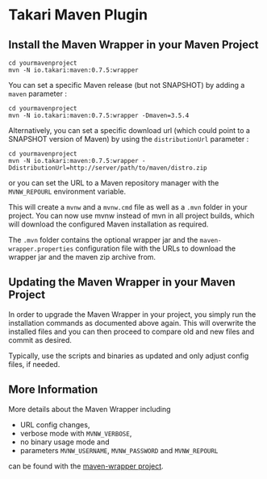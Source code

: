 # Takari Maven Plugin

## Install the Maven Wrapper in your Maven Project

```
cd yourmavenproject
mvn -N io.takari:maven:0.7.5:wrapper
```

You can set a specific Maven release (but not SNAPSHOT) by adding a `maven` parameter :

```
cd yourmavenproject
mvn -N io.takari:maven:0.7.5:wrapper -Dmaven=3.5.4
```

Alternatively, you can set a specific download url (which could point to a SNAPSHOT version of Maven) by using the `distributionUrl` parameter :

```
cd yourmavenproject
mvn -N io.takari:maven:0.7.5:wrapper -DdistributionUrl=http://server/path/to/maven/distro.zip
```

or you can set the URL to a Maven repository manager with the `MVNW_REPOURL`
environment variable.

This will create a `mvnw` and a `mvnw.cmd` file as well as a `.mvn` folder in your project.
You can now use mvnw instead of mvn in all project builds, which will download the
configured Maven installation as required.

The `.mvn` folder contains the optional wrapper jar and the
`maven-wrapper.properties` configuration file with the URLs to download the
wrapper jar and the maven zip archive from.

## Updating the Maven Wrapper in your Maven Project

In order to upgrade the Maven Wrapper in your project, you simply run the installation commands as documented above
again. This will overwrite the installed files and you can then proceed to compare old and new files and commit as
desired.

Typically, use the scripts and binaries as updated and only adjust config files, if needed.

## More Information

More details about the Maven Wrapper including

- URL config changes,
- verbose mode with `MVNW_VERBOSE`,
- no binary usage mode and 
- parameters `MVNW_USERNAME`, `MVNW_PASSWORD` and `MVNW_REPOURL`

can be found with the
[maven-wrapper project](https://github.com/takari/maven-wrapper).
